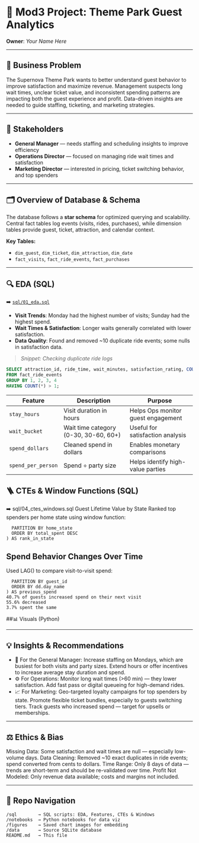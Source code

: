 # 🎢 Mod3 Project: Theme Park Guest Analytics  
**Owner**: *Your Name Here*

---

## 🧠 Business Problem

The Supernova Theme Park wants to better understand guest behavior to improve satisfaction and maximize revenue. Management suspects long wait times, unclear ticket value, and inconsistent spending patterns are impacting both the guest experience and profit. Data-driven insights are needed to guide staffing, ticketing, and marketing strategies.

---

## 👥 Stakeholders

- **General Manager** — needs staffing and scheduling insights to improve efficiency  
- **Operations Director** — focused on managing ride wait times and satisfaction  
- **Marketing Director** — interested in pricing, ticket switching behavior, and top spenders  

---

## 🗂️ Overview of Database & Schema

The database follows a **star schema** for optimized querying and scalability. Central fact tables log events (visits, rides, purchases), while dimension tables provide guest, ticket, attraction, and calendar context.

**Key Tables:**

- `dim_guest`, `dim_ticket`, `dim_attraction`, `dim_date`  
- `fact_visits`, `fact_ride_events`, `fact_purchases`

---

## 🔍 EDA (SQL)  
➡️ [`sql/01_eda.sql`](sql/01_eda.sql)

- **Visit Trends**: Monday had the highest number of visits; Sunday had the highest spend.  
- **Wait Times & Satisfaction**: Longer waits generally correlated with lower satisfaction.  
- **Data Quality**: Found and removed ~10 duplicate ride events; some nulls in satisfaction data.

> *Snippet: Checking duplicate ride logs*
```sql
SELECT attraction_id, ride_time, wait_minutes, satisfaction_rating, COUNT(*) 
FROM fact_ride_events
GROUP BY 1, 2, 3, 4
HAVING COUNT(*) > 1;
``` 


| Feature            | Description                           | Purpose                            |
| ------------------ | ------------------------------------- | ---------------------------------- |
| `stay_hours`       | Visit duration in hours               | Helps Ops monitor guest engagement |
| `wait_bucket`      | Wait time category (0-30, 30-60, 60+) | Useful for satisfaction analysis   |
| `spend_dollars`    | Cleaned spend in dollars              | Enables monetary comparisons       |
| `spend_per_person` | Spend ÷ party size                    | Helps identify high-value parties  |


## 🪜 CTEs & Window Functions (SQL)
➡️ sql/04_ctes_windows.sql
Guest Lifetime Value by State
Ranked top spenders per home state using window function:
```RANK() OVER (
  PARTITION BY home_state
  ORDER BY total_spent DESC
) AS rank_in_state
```
## Spend Behavior Changes Over Time
Used LAG() to compare visit-to-visit spend:
```LAG(fv.spend_dollars) OVER (
  PARTITION BY guest_id
  ORDER BY dd.day_name
) AS previous_spend
40.7% of guests increased spend on their next visit
55.6% decreased
3.7% spent the same
```
##📊 Visuals (Python)


---
## 💡 Insights & Recommendations

- 🎯 For the General Manager:
Increase staffing on Mondays, which are busiest for both visits and party sizes.
Extend hours or offer incentives to increase average stay duration and spend.
- ⚙️ For Operations:
Monitor long wait times (>60 min) — they lower satisfaction.
Add fast pass or digital queueing for high-demand rides.
- 📈 For Marketing:
Geo-targeted loyalty campaigns for top spenders by state.
Promote flexible ticket bundles, especially to guests switching tiers.
Track guests who increased spend — target for upsells or memberships.

---

## ⚖️ Ethics & Bias
Missing Data: Some satisfaction and wait times are null — especially low-volume days.
Data Cleaning: Removed ~10 exact duplicates in ride events; spend converted from cents to dollars.
Time Range: Only 8 days of data — trends are short-term and should be re-validated over time.
Profit Not Modeled: Only revenue data available; costs and margins not included.

---

## 📁 Repo Navigation
```
/sql        → SQL scripts: EDA, Features, CTEs & Windows  
/notebooks  → Python notebooks for data viz  
/figures    → Saved chart images for embedding  
/data       → Source SQLite database  
README.md   → This file
```
